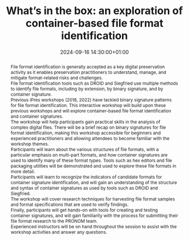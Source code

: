 ---
abstract: 'File format identification is generally accepted as a key digital preservation
  activity as it enables preservation practitioners to understand, manage, and mitigate
  format-related risks and challenges.


  File format identification tools such as DROID and Siegfried use multiple methods
  to identify file formats, including by extension, by binary signature, and by container
  signature.


  Previous iPres workshops (2018, 2022) have tackled binary signature patterns for
  file format identification. This interactive workshop will build upon these previous
  workshops and will explore container-based file format identification and container
  signatures.


  The workshop will help participants gain practical skills in the analysis of complex
  digital files. There will be a brief recap on binary signatures for file format
  identification, making this workshop accessible for beginners and experienced practitioners
  and allowing attendees to become familiar with the workshop themes.


  Participants will learn about the various structures of file formats, with a particular
  emphasis on multi-part formats, and how container signatures are used to identify
  many of these format types. Tools such as hex editors and file packaging utilities
  will be demonstrated and used to explore these file formats in more detail.


  Participants will learn to recognize the indicators of candidate formats for container
  signature identification, and will gain an understanding of the structure and syntax
  of container signatures as used by tools such as DROID and Siegfried.


  The workshop will cover research techniques for harvesting file format samples and
  format specifications that are used to verify findings.


  Finally, participants will get hands-on with tools for creating and testing container
  signatures, and will gain familiarity with the process for submitting their file
  format research to the PRONOM team.


  Experienced instructors will be on hand throughout the session to assist with the
  workshop activities and answer any questions.'
creators:
- David Clipsham
date: 2024-09-16 14:30:00+01:00
document_url: ''
grand_parent: iPRES
institutions: []
keywords:
- approaches to preservation
- start 2 preserve
landing_page_url: ''
language: eng
layout: publication
license: Creative Commons Attribution Share-Alike 4.0 (CC-BY-SA-4.0)
notes_url: ''
parent: iPRES 2024
publication_type: workshop
size: null
slides_url: ''
source_name: iPRES
stream_url: ''
title: 'What’s in the box: an exploration of container-based file format identification'
year: 2024
---